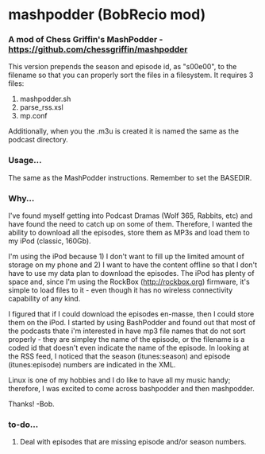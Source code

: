 # mashpodder (BobRecio mod)
### A mod of Chess Griffin's MashPodder - https://github.com/chessgriffin/mashpodder

This version prepends the season and episode id, as "s00e00", to the filename so that you can properly sort the files in a filesystem.
It requires 3 files:
1. mashpodder.sh
2. parse_rss.xsl
3. mp.conf

Additionally, when you the .m3u is created it is named the same as the podcast directory.

### Usage...
The same as the MashPodder instructions.
Remember to set the BASEDIR.

### Why...
I've found myself getting into Podcast Dramas (Wolf 365, Rabbits, etc) and have found the need to catch up on some of them. Therefore, I wanted the ability to download all the episodes, store them as MP3s and load them to my iPod (classic, 160Gb).

I'm using the iPod because 1) I don't want to fill up the limited amount of storage on my phone and 2) I want to have the content offline so that I don't have to use my data plan to download the episodes. The iPod has plenty of space and, since I'm using the RockBox (http://rockbox.org) firmware, it's simple to load files to it - even though it has no wireless connectivity capability of any kind.

I figured that if I could download the episodes en-masse, then I could store them on the iPod. I started by using BashPodder and found out that most of the podcasts thate i'm interested in have mp3 file names that do not sort properly - they are simpley the name of the episode, or the filename is a coded id that doesn't even indicate the name of the episode. In looking at the RSS feed, I noticed that the season (itunes:season) and episode (itunes:episode) numbers are indicated in the XML.

Linux is one of my hobbies and I do like to have all my music handy; therefore, I was excited to come across bashpodder and then mashpodder.

Thanks!
-Bob.

### to-do...
1. Deal with episodes that are missing episode and/or season numbers.
